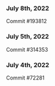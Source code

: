 ### July 8th, 2022

Commit #193812

### July 5th, 2022

Commit #314353


### July 4th, 2022

Commit #72281
